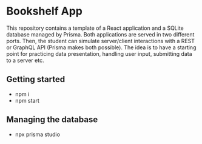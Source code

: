 # Bookshelf App

This repository contains a template of a React application and a SQLite database managed by Prisma. Both applications are served in two different ports. Then, the student can simulate server/client interactions with a REST or GraphQL API (Prisma makes both possible). The idea is to have a starting point for practicing data presentation, handling user input, submitting data to a server etc.

## Getting started

- npm i
- npm start

## Managing the database

- npx prisma studio
